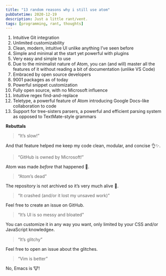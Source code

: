 ```yaml
---
title: "13 random reasons why i still use atom"
pubDatetime: 2020-12-19
description: Just a little rant/vent.
tags: [programming, rant, thoughts]
---
```


1. Intuitive Git integration
2. Unlimited customizability
3. Clean, modern, intuitive UI unlike anything I’ve seen before
4. Simple and minimal at the start yet powerful with plugins
5. Very easy and simple to use
6. Due to the minimalist nature of Atom, you can (and will) master all the features of it without reading a bit of documentation (unlike VS Code)
7. Embraced by open source developers
8. 9001 packages as of today
9. Powerful snippet customization
10. Fully open source, with no Microsoft influence
11. Intuitive regex find-and-replace
12. Teletype, a powerful feature of Atom introducing Google Docs-like collaboration to code
13. Support for tree-sisters parsers, a powerful and efficient parsing system as opposed to TextMate-style grammars

**Rebuttals**

> “It’s slow!”

And that feature helped me keep my code clean, modular, and concise 👌✨.

> “GitHub is owned by Microsoft!”

Atom was made _before_ that happened 😬.

> “Atom’s dead”

The repository is not archived so it’s very much alive 👊.

> “It crashed (and/or it lost my unsaved work)”

Feel free to create an issue on GitHub.

> “It’s UI is so messy and bloated”

You can customize it in any way you want, only limited by your CSS and/or JavaScript knowledge✊.

> “It’s glitchy”

Feel free to open an issue about the glitches.

> “Vim is better”

No, Emacs is 🐮!
